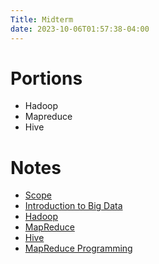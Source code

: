 ```yaml
---
Title: Midterm
date: 2023-10-06T01:57:38-04:00
---
```


# Portions
- Hadoop
- Mapreduce
- Hive


# Notes
- [Scope](../assets/BDA%20Midterm%20Scope.canvas)
- [ Introduction to Big Data](20230922165438.md)
- [ Hadoop](20230922174758-hadoop.md)
- [ MapReduce](20231006085136-mapreduce.md) 
- [ Hive](20231006092437-hive.md)
- [ MapReduce Programming](20231006112725-mapreduce_programming.md)